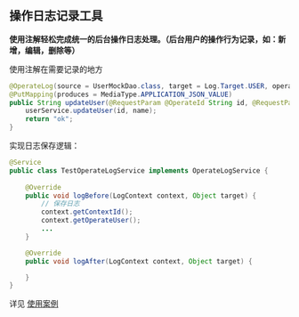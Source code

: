 ## 操作日志记录工具

**使用注解轻松完成统一的后台操作日志处理。（后台用户的操作行为记录，如：新增，编辑，删除等）**


使用注解在需要记录的地方

```java
@OperateLog(source = UserMockDao.class, target = Log.Target.USER, operate = Log.Operate.UPDATE)
@PutMapping(produces = MediaType.APPLICATION_JSON_VALUE)
public String updateUser(@RequestParam @OperateId String id, @RequestParam String name) {
    userService.updateUser(id, name);
    return "ok";
}
```


实现日志保存逻辑：

```java
@Service
public class TestOperateLogService implements OperateLogService {
    
    @Override
    public void logBefore(LogContext context, Object target) {
        // 保存日志
        context.getContextId();
        context.getOperateUser();
        ...
    }

    @Override
    public void logAfter(LogContext context, Object target) {

    }
}

```

详见 [使用案例][使用案例]

[使用案例]: https://github.com/johnnywhite24/recorder-example

